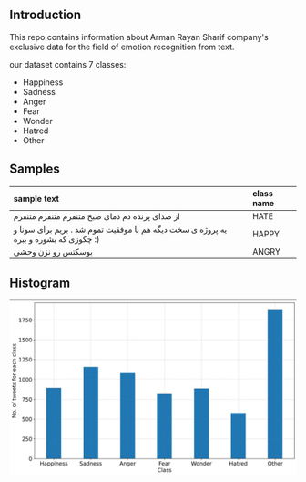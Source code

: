 ## Introduction

This repo contains information about Arman Rayan Sharif company's exclusive data for the field of emotion recognition from text.

our dataset contains 7 classes:


- Happiness 
- Sadness 
- Anger 
- Fear 
- Wonder 
- Hatred 
- Other


## Samples

<table>
  <thead>
    <tr>
      <th style="text-align: left">sample text</th>
      <th style="text-align: left">class name</th>
    </tr>
  </thead>
  <tbody>
    <tr>
      <td style="text-align: left">از صدای پرنده دم دمای صبح متنفرم متنفرم متنفرم</td>
      <td style="text-align: left">HATE</td>
    </tr>
        <tr>
      <td style="text-align: left">یه پروژه ی سخت دیگه هم با موفقیت تموم شد . بریم برای سونا و چکوزی که بشوره و ببره :)</td>
      <td style="text-align: left">HAPPY</td>
    </tr>
        <tr>
      <td style="text-align: left">بوسکتس رو نزن وحشی</td>
      <td style="text-align: left">ANGRY</td>
    </tr>
  </tbody>
</table>


## Histogram

![Image](https://github.com/Arman-Rayan-Sharif/arman-text-emotion/raw/main/samples_per_class.JPG)
